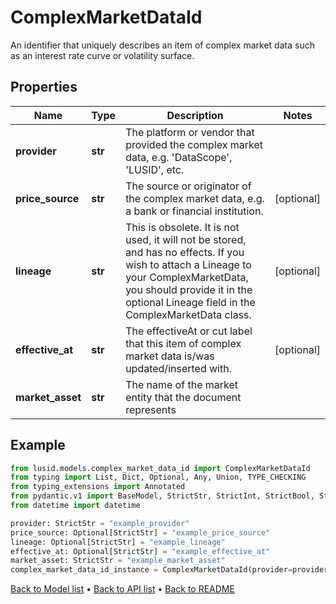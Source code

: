 # ComplexMarketDataId

An identifier that uniquely describes an item of complex market data such as an interest rate curve or volatility surface.
## Properties
Name | Type | Description | Notes
------------ | ------------- | ------------- | -------------
**provider** | **str** | The platform or vendor that provided the complex market data, e.g. &#39;DataScope&#39;, &#39;LUSID&#39;, etc. | 
**price_source** | **str** | The source or originator of the complex market data, e.g. a bank or financial institution. | [optional] 
**lineage** | **str** | This is obsolete. It is not used, it will not be stored, and has no effects.  If you wish to attach a Lineage to your ComplexMarketData,  you should provide it in the optional Lineage field in the ComplexMarketData class. | [optional] 
**effective_at** | **str** | The effectiveAt or cut label that this item of complex market data is/was updated/inserted with. | [optional] 
**market_asset** | **str** | The name of the market entity that the document represents | 
## Example

```python
from lusid.models.complex_market_data_id import ComplexMarketDataId
from typing import List, Dict, Optional, Any, Union, TYPE_CHECKING
from typing_extensions import Annotated
from pydantic.v1 import BaseModel, StrictStr, StrictInt, StrictBool, StrictFloat, StrictBytes, Field, validator, ValidationError, conlist, constr
from datetime import datetime

provider: StrictStr = "example_provider"
price_source: Optional[StrictStr] = "example_price_source"
lineage: Optional[StrictStr] = "example_lineage"
effective_at: Optional[StrictStr] = "example_effective_at"
market_asset: StrictStr = "example_market_asset"
complex_market_data_id_instance = ComplexMarketDataId(provider=provider, price_source=price_source, lineage=lineage, effective_at=effective_at, market_asset=market_asset)

```

[Back to Model list](../README.md#documentation-for-models) &#8226; [Back to API list](../README.md#documentation-for-api-endpoints) &#8226; [Back to README](../README.md)

